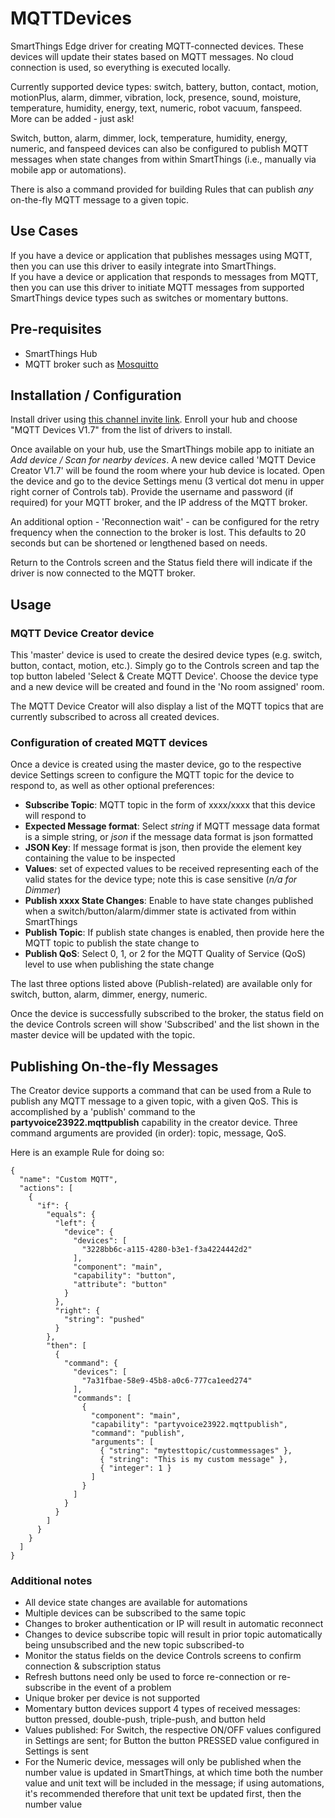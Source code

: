 # MQTTDevices
SmartThings Edge driver for creating MQTT-connected devices.  These devices will update their states based on MQTT messages.  No cloud connection is used, so everything is executed locally.  

Currently supported device types:  switch, battery, button, contact, motion, motionPlus, alarm, dimmer, vibration, lock, presence, sound, moisture, temperature, humidity, energy, text, numeric, robot vacuum, fanspeed.  More can be added - just ask!

Switch, button, alarm, dimmer, lock, temperature, humidity, energy, numeric, and fanspeed devices can also be configured to publish MQTT messages when state changes from within SmartThings (i.e., manually via mobile app or automations).

There is also a command provided for building Rules that can publish *any* on-the-fly MQTT message to a given topic.

## Use Cases
If you have a device or application that publishes messages using MQTT, then you can use this driver to easily integrate into SmartThings.  
If you have a device or application that responds to messages from MQTT, then you can use this driver to initiate MQTT messages from supported SmartThings device types such as switches or momentary buttons.

## Pre-requisites
* SmartThings Hub
* MQTT broker such as [Mosquitto](https://mosquitto.org/)

## Installation / Configuration
Install driver using [this channel invite link](https://bestow-regional.api.smartthings.com/invite/Q1jP7BqnNNlL).  Enroll your hub and choose "MQTT Devices V1.7" from the list of drivers to install.

Once available on your hub, use the SmartThings mobile app to initiate an *Add device / Scan for nearby devices*. A new device called 'MQTT Device Creator V1.7' will be found the room where your hub device is located.  Open the device and go to the device Settings menu (3 vertical dot menu in upper right corner of Controls tab).  Provide the username and password (if required) for your MQTT broker, and the IP address of the MQTT broker.  

An additional option - 'Reconnection wait' - can be configured for the retry frequency when the connection to the broker is lost.  This defaults to 20 seconds but can be shortened or lengthened based on needs.

Return to the Controls screen and the Status field there will indicate if the driver is now connected to the MQTT broker.

## Usage
### MQTT Device Creator device
This 'master' device is used to create the desired device types (e.g. switch, button, contact, motion, etc.).  Simply go to the Controls screen and tap the top button labeled 'Select & Create MQTT Device'.  Choose the device type and a new device will be created and found in the 'No room assigned' room.

The MQTT Device Creator will also display a list of the MQTT topics that are currently subscribed to across all created devices.

### Configuration of created MQTT devices
Once a device is created using the master device, go to the respective device Settings screen to configure the MQTT topic for the device to respond to, as well as other optional preferences:

* **Subscribe Topic**: MQTT topic in the form of xxxx/xxxx that this device will respond to
* **Expected Message format**: Select *string* if MQTT message data format is a simple string, or *json* if the message data format is json formatted
* **JSON Key**: If message format is json, then provide the element key containing the value to be inspected
* **Values**: set of expected values to be received representing each of the valid states for the device type; note this is case sensitive (*n/a for Dimmer*)
* **Publish xxxx State Changes**: Enable to have state changes published when a switch/button/alarm/dimmer state is activated from within SmartThings
* **Publish Topic**: If publish state changes is enabled, then provide here the MQTT topic to publish the state change to
* **Publish QoS**: Select 0, 1, or 2 for the MQTT Quality of Service (QoS) level to use when publishing the state change

The last three options listed above (Publish-related) are available only for switch, button, alarm, dimmer, energy, numeric.

Once the device is successfully subscribed to the broker, the status field on the device Controls screen will show 'Subscribed' and the list shown in the master device will be updated with the topic.

## Publishing On-the-fly Messages
The Creator device supports a command that can be used from a Rule to publish any MQTT message to a given topic, with a given QoS.  This is accomplished by a 'publish' command to the **partyvoice23922.mqttpublish** capability in the creator device.  Three command arguments are provided (in order): topic, message, QoS.

Here is an example Rule for doing so:
```
{
  "name": "Custom MQTT",
  "actions": [
    {
      "if": {
        "equals": {
          "left": {
            "device": {
              "devices": [
                "3228bb6c-a115-4280-b3e1-f3a4224442d2"
              ],
              "component": "main",
              "capability": "button",
              "attribute": "button"
            }
          },
          "right": {
            "string": "pushed"
          }
        },
        "then": [
          {
            "command": {
              "devices": [
                "7a31fbae-58e9-45b8-a0c6-777ca1eed274"
              ],
              "commands": [
                {
                  "component": "main",
                  "capability": "partyvoice23922.mqttpublish",
                  "command": "publish",
                  "arguments": [
                    { "string": "mytesttopic/custommessages" },
                    { "string": "This is my custom message" },
                    { "integer": 1 }
                  ]
                }
              ]
            }
          }
        ]
      }
    }
  ]
}

```

### Additional notes
* All device state changes are available for automations
* Multiple devices can be subscribed to the same topic
* Changes to broker authentication or IP will result in automatic reconnect
* Changes to device subscribe topic will result in prior topic automatically being unsubscribed and the new topic subscribed-to
* Monitor the status fields on the device Controls screens to confirm connection & subscription status
* Refresh buttons need only be used to force re-connection or re-subscribe in the event of a problem
* Unique broker per device is not supported
* Momentary button devices support 4 types of received messages: button pressed, double-push, triple-push, and button held
* Values published: For Switch, the respective ON/OFF values configured in Settings are sent; for Button the button PRESSED value configured in Settings is sent
* For the Numeric device, messages will only be published when the number value is updated in SmartThings, at which time both the number value and unit text will be included in the message; if using automations, it's recommended therefore that unit text be updated first, then the number value
